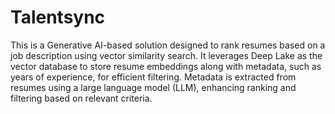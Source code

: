 # Talentsync
This is a Generative AI-based solution designed to rank resumes based on a job description using vector similarity search. It leverages Deep Lake as the vector database to store resume embeddings along with metadata, such as years of experience, for efficient filtering. Metadata is extracted from resumes using a large language model (LLM), enhancing ranking and filtering based on relevant criteria.
